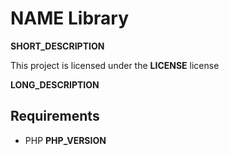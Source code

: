 # __NAME__ Library

__SHORT_DESCRIPTION__

This project is licensed under the __LICENSE__ license

__LONG_DESCRIPTION__

## Requirements

* PHP __PHP_VERSION__
